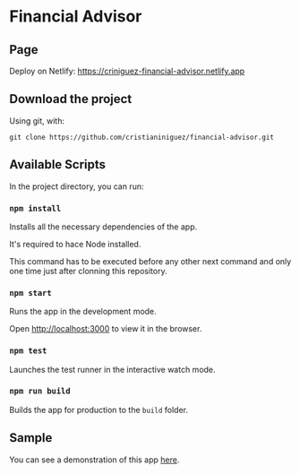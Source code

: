 # Financial Advisor

## Page

Deploy on Netlify: https://criniguez-financial-advisor.netlify.app

## Download the project

Using git, with:

```
git clone https://github.com/cristianiniguez/financial-advisor.git
```

## Available Scripts

In the project directory, you can run:

### `npm install`

Installs all the necessary dependencies of the app.

It's required to hace Node installed.

This command has to be executed before any other next command and only one time just after clonning this repository.

### `npm start`

Runs the app in the development mode.

Open [http://localhost:3000](http://localhost:3000) to view it in the browser.

### `npm test`

Launches the test runner in the interactive watch mode.

### `npm run build`

Builds the app for production to the `build` folder.

## Sample

You can see a demonstration of this app [here](https://youtu.be/km3fXPTXNZ8).
